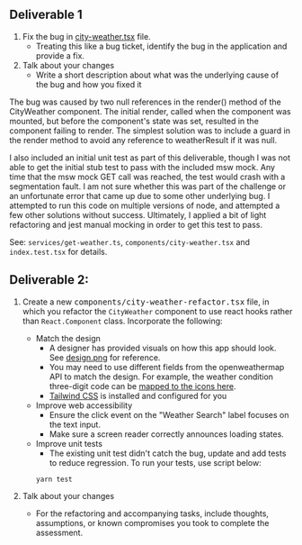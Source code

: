 ## Deliverable 1 

1. Fix the bug in [city-weather.tsx](components/city-weather.tsx) file.
    - Treating this like a bug ticket, identify the bug in the application and provide a fix.
2. Talk about your changes
    - Write a short description about what was the underlying cause of the bug and how you fixed it

The bug was caused by two null references in the render() method of the CityWeather component. The initial render, 
called when the component was mounted, but before the component's state was set, resulted in the component failing to
render. The simplest solution was to include a guard in the render method to avoid any reference to weatherResult if it 
was null.

I also included an initial unit test as part of this deliverable, though I was not able to get the initial stub test to
pass with the included msw mock. Any time that the msw mock GET call was reached, the test would crash with a 
segmentation fault. I am not sure whether this was part of the challenge or an unfortunate error that came up due to 
some other underlying bug. I attempted to run this code on multiple versions of node, and attempted a few other solutions
without success. Ultimately, I applied a bit of light refactoring and jest manual mocking in order to get this test to 
pass. 

See: `services/get-weather.ts`, `components/city-weather.tsx` and `index.test.tsx` for details.

## Deliverable 2:

1. Create a new <samp>components/city-weather-refactor.tsx</samp> file, in which you refactor the `CityWeather` component to use react hooks rather than `React.Component` class. Incorporate the following:

    - Match the design
        - A designer has provided visuals on how this app should look. See [design.png](design.png) for reference.
        - You may need to use different fields from the openweathermap API to match the design. For example, the weather condition three-digit code can be [mapped to the icons here](https://openweathermap.org/weather-conditions).
        - [Tailwind CSS](https://tailwindcss.com/docs/background-color) is installed and configured for you
    - Improve web accessibility
        - Ensure the click event on the "Weather Search" label focuses on the text input.
        - Make sure a screen reader correctly announces loading states.
    - Improve unit tests
        - The existing unit test didn't catch the bug, update and add tests to reduce regression. To run your tests, use script below:
       ```
       yarn test
       ```

2. Talk about your changes
    - For the refactoring and accompanying tasks, include thoughts, assumptions, or known compromises you took to complete the assessment.
